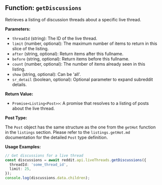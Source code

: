 ## Function: `getDiscussions`

Retrieves a listing of discussion threads about a specific live thread.

**Parameters:**

- `threadId` (string): The ID of the live thread.
- `limit` (number, optional): The maximum number of items to return in this slice of the listing.
- `after` (string, optional): Return items after this fullname.
- `before` (string, optional): Return items before this fullname.
- `count` (number, optional): The number of items already seen in this listing.
- `show` (string, optional): Can be 'all'.
- `sr_detail` (boolean, optional): Optional parameter to expand subreddit details.

**Return Value:**

- `Promise<Listing<Post>>`: A promise that resolves to a listing of posts about the live thread.

**Post Type:**

The `Post` object has the same structure as the one from the `getHot` function in the `listings` section. Please refer to the `listings.getHot.md` documentation for the detailed `Post` type definition.

**Usage Examples:**

```typescript
// Get discussions for a live thread
const discussions = await reddit.api.liveThreads.getDiscussions({
  threadId: 'some_thread_id',
  limit: 25,
});
console.log(discussions.data.children);
```
